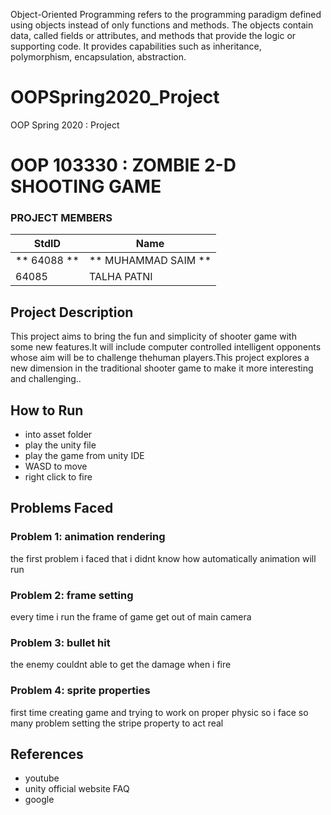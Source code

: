 
Object-Oriented Programming refers to the programming paradigm defined using objects instead of only functions and methods. The objects contain data, called fields or attributes, and methods that provide the logic or supporting code. It provides capabilities such as inheritance, polymorphism, encapsulation, abstraction.

# OOPSpring2020_Project
OOP Spring 2020 : Project
# OOP 103330 : 	ZOMBIE 2-D SHOOTING GAME #
### PROJECT MEMBERS ###
StdID | Name
------------ | -------------
** 64088 ** | ** MUHAMMAD SAIM ** 
64085 | TALHA PATNI

## Project Description ##
This project aims to bring the fun and simplicity of shooter game with some new features.It will include computer controlled intelligent opponents whose aim will be to challenge thehuman players.This project explores a new dimension in the traditional shooter game to make it more interesting and challenging..

## How to Run ##
- into asset folder
- play the unity file
- play the game from unity IDE
- WASD to move
- right click to fire
## Problems Faced ##

### Problem 1: animation rendering ###
the first problem i faced that i didnt know how automatically animation will run  

### Problem 2: frame setting ###
every time i run the frame of game get out of main camera

### Problem 3: bullet hit  ###
the enemy couldnt able to get the damage when i fire 

### Problem 4: sprite properties  ###
first time creating game and trying to work on proper physic so i face so many problem setting the stripe property to act real 

## References ##
- youtube
- unity official website FAQ
- google
